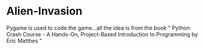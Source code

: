 # Alien-Invasion
Pygame is used to code the game...all the idea is from the book " Python Crash Course - A Hands-On, Project-Based Introduction to Programming by Eric Matthes "
